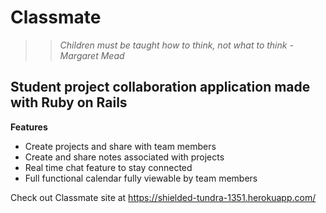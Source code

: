 # Classmate

>> *Children must be taught how to think, not what to think - Margaret Mead*

## Student project collaboration application made with Ruby on Rails

**Features**

* Create projects and share with team members
* Create and share notes associated with projects
* Real time chat feature to stay connected
* Full functional calendar fully viewable by team members

Check out Classmate site at https://shielded-tundra-1351.herokuapp.com/
